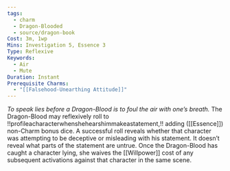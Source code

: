 ```yaml
---
tags:
  - charm
  - Dragon-Blooded
  - source/dragon-book
Cost: 3m, 1wp
Mins: Investigation 5, Essence 3
Type: Reflexive
Keywords:
  - Air
  - Mute
Duration: Instant
Prerequisite Charms:
  - "[[Falsehood-Unearthing Attitude]]"
---
```

*To speak lies before a Dragon-Blood is to foul the air with one’s breath.*
The Dragon-Blood may reflexively roll to !!profileacharacterwhenshehearshimmakeastatement,!! adding ([[Essence]]) non-Charm bonus dice. A successful roll reveals whether that character was attempting to be deceptive or misleading with his statement. It doesn’t reveal what parts of the statement are untrue. Once the Dragon-Blood has caught a character lying, she waives the [[Willpower]] cost of any subsequent activations against that character in the same scene.